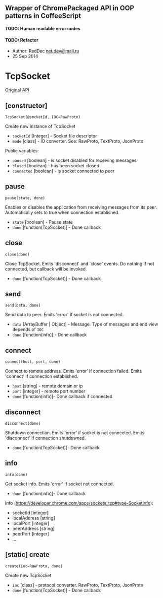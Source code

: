 Wrapper of ChromePackaged API in OOP patterns in CoffeeScript
-------


#### TODO: Human readable error codes
#### TODO: Refactor

* Author: RedDec <net.dev@mail.ru>
* 25 Sep 2014


TcpSocket
======

[Original API](https://developer.chrome.com/apps/sockets_tcp)

## [constructor]

```TcpSocket(@socketId, IOC=RawProto)```

Create new instance of TcpSocket

* `socketId` [Integer] - Socket file descriptor
* `mode` [class] - IO converter. See: RawProto, TextProto, JsonProto

Public variables:

* `paused` [boolean] - is socket disabled for receiving messages
* `closed` [boolean] - has been socket closed
* `connected` [boolean] - is socket connected to peer

## pause

```pause(state, done)```

Enables or disables the application from receiving messages from its peer.
Automatically sets to true when connection established.

* `state` [boolean] - Pause state
* `done` [function(TcpSocket)] - Done callback


## close

``` close(done) ```

Close TcpSocket. Emits 'disconnect' and 'close' events. Do nothing if not connected, but callback will be invoked.

* `done` [function(TcpSocket)] - Done callback

## send

``` send(data, done) ```

Send data to peer. Emits 'error' if socket is not connected.

* `data` [ArrayBuffer | Object] - Message. Type of messages and end view depends of `IOC`
* `done` [function(info)] - Done callback

## connect

``` connect(host, port, done) ```

Connect to remote address. Emits 'error' if connection failed. Emits 'connect' if connection established.

* `host` [string] - remote domain or ip
* `port` [integer] - remote port number
* `done` [function(info)]- Done callback if connected


## disconnect

``` disconnect(done) ```

Shutdown connection. Emits 'error' if socket is not connected.
Emits 'disconnect' if connection shutdowned.

* `done` [function(TcpSocket)]- Done callback

## info

``` info(done) ```

Get socket info. Emits 'error' if socket not connected.

* `done` [function(info)]- Done callback

Info (https://developer.chrome.com/apps/sockets_tcp#type-SocketInfo):

* socketId [integer]
* localAddress [string]
* localPort [integer]
* peerAddress [string]
* peerPort [integer]
* ...

## [static] create

``` create(ioc=RawProto, done) ```

Create new TcpSocket

* `ioc` [class] -  protocol converter. RawProto, TextProto, JsonProto
* `done` [function(TcpSocket)] - Done callback
